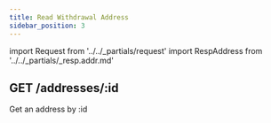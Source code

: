 ```yaml
---
title: Read Withdrawal Address
sidebar_position: 3
---
```


import Request from '../../_partials/request'
import RespAddress from '../../_partials/_resp.addr.md'

## GET /addresses/:id

Get an address by :id

<Request title="Get an address" url="/addresses/ba3a2e33-efde-40b9-9cac-c293f0d1a3f2"/>

<RespAddress />
